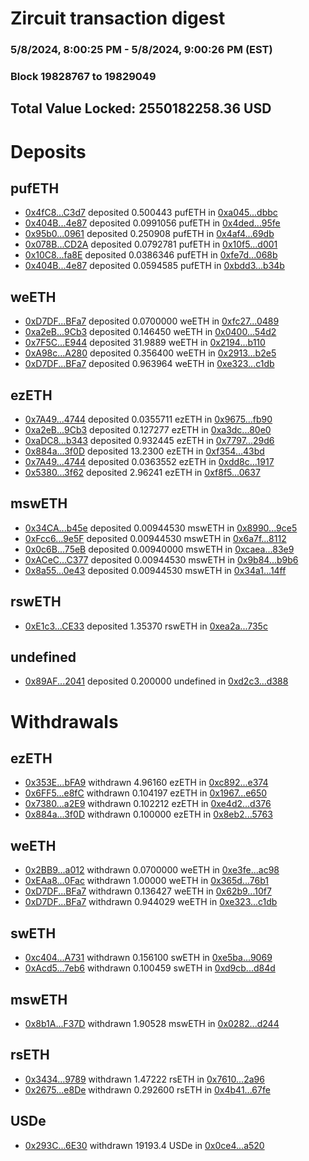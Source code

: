# Zircuit transaction digest
### 5/8/2024, 8:00:25 PM - 5/8/2024, 9:00:26 PM (EST)
### Block 19828767 to 19829049

## Total Value Locked: 2550182258.36 USD

# Deposits
## pufETH
- [0x4fC8...C3d7](https://etherscan.io/address/0x4fC877C0C634563f973d0860B40309f93e72C3d7) deposited 0.500443 pufETH in [0xa045...dbbc](https://etherscan.io/tx/0x4fC877C0C634563f973d0860B40309f93e72C3d7)
- [0x404B...4e87](https://etherscan.io/address/0x404B3D82Ff17c1cDc6881a623f135816446A4e87) deposited 0.0991056 pufETH in [0x4ded...95fe](https://etherscan.io/tx/0x404B3D82Ff17c1cDc6881a623f135816446A4e87)
- [0x95b0...0961](https://etherscan.io/address/0x95b04b76f9a907c70b88748B985B64f46b310961) deposited 0.250908 pufETH in [0x4af4...69db](https://etherscan.io/tx/0x95b04b76f9a907c70b88748B985B64f46b310961)
- [0x078B...CD2A](https://etherscan.io/address/0x078BD8f7B550d39C5FCA27D02c2C53a96290CD2A) deposited 0.0792781 pufETH in [0x10f5...d001](https://etherscan.io/tx/0x078BD8f7B550d39C5FCA27D02c2C53a96290CD2A)
- [0x10C8...fa8E](https://etherscan.io/address/0x10C86482FA770e9D6fBf3650D7d63e57ef73fa8E) deposited 0.0386346 pufETH in [0xfe7d...068b](https://etherscan.io/tx/0x10C86482FA770e9D6fBf3650D7d63e57ef73fa8E)
- [0x404B...4e87](https://etherscan.io/address/0x404B3D82Ff17c1cDc6881a623f135816446A4e87) deposited 0.0594585 pufETH in [0xbdd3...b34b](https://etherscan.io/tx/0x404B3D82Ff17c1cDc6881a623f135816446A4e87)
## weETH
- [0xD7DF...BFa7](https://etherscan.io/address/0xD7DF7E085214743530afF339aFC420c7c720BFa7) deposited 0.0700000 weETH in [0xfc27...0489](https://etherscan.io/tx/0xD7DF7E085214743530afF339aFC420c7c720BFa7)
- [0xa2eB...9Cb3](https://etherscan.io/address/0xa2eB3D6952859eF1895eE8833729301a17949Cb3) deposited 0.146450 weETH in [0x0400...54d2](https://etherscan.io/tx/0xa2eB3D6952859eF1895eE8833729301a17949Cb3)
- [0x7F5C...E944](https://etherscan.io/address/0x7F5Cf8D9B7edF036A5f639a793DBe3979Ff1E944) deposited 31.9889 weETH in [0x2194...b110](https://etherscan.io/tx/0x7F5Cf8D9B7edF036A5f639a793DBe3979Ff1E944)
- [0xA98c...A280](https://etherscan.io/address/0xA98c43f4eCAC213D5aAc95E0155C7C2B544fA280) deposited 0.356400 weETH in [0x2913...b2e5](https://etherscan.io/tx/0xA98c43f4eCAC213D5aAc95E0155C7C2B544fA280)
- [0xD7DF...BFa7](https://etherscan.io/address/0xD7DF7E085214743530afF339aFC420c7c720BFa7) deposited 0.963964 weETH in [0xe323...c1db](https://etherscan.io/tx/0xD7DF7E085214743530afF339aFC420c7c720BFa7)
## ezETH
- [0x7A49...4744](https://etherscan.io/address/0x7A493Be5c2ce014cD049Bf178a1ac0Db1B434744) deposited 0.0355711 ezETH in [0x9675...fb90](https://etherscan.io/tx/0x7A493Be5c2ce014cD049Bf178a1ac0Db1B434744)
- [0xa2eB...9Cb3](https://etherscan.io/address/0xa2eB3D6952859eF1895eE8833729301a17949Cb3) deposited 0.127277 ezETH in [0xa3dc...80e0](https://etherscan.io/tx/0xa2eB3D6952859eF1895eE8833729301a17949Cb3)
- [0xaDC8...b343](https://etherscan.io/address/0xaDC8b1E23843fB78743bb97f549F10e673D8b343) deposited 0.932445 ezETH in [0x7797...29d6](https://etherscan.io/tx/0xaDC8b1E23843fB78743bb97f549F10e673D8b343)
- [0x884a...3f0D](https://etherscan.io/address/0x884aC57e3C1323F17cDc43ec41Bf46ce1D203f0D) deposited 13.2300 ezETH in [0xf354...43bd](https://etherscan.io/tx/0x884aC57e3C1323F17cDc43ec41Bf46ce1D203f0D)
- [0x7A49...4744](https://etherscan.io/address/0x7A493Be5c2ce014cD049Bf178a1ac0Db1B434744) deposited 0.0363552 ezETH in [0xdd8c...1917](https://etherscan.io/tx/0x7A493Be5c2ce014cD049Bf178a1ac0Db1B434744)
- [0x5380...3f62](https://etherscan.io/address/0x5380dFDFC34f2891922A46dB399F734677903f62) deposited 2.96241 ezETH in [0xf8f5...0637](https://etherscan.io/tx/0x5380dFDFC34f2891922A46dB399F734677903f62)
## mswETH
- [0x34CA...b45e](https://etherscan.io/address/0x34CA11A4ebEf07CAd63620f17036681FeeF7b45e) deposited 0.00944530 mswETH in [0x8990...9ce5](https://etherscan.io/tx/0x34CA11A4ebEf07CAd63620f17036681FeeF7b45e)
- [0xFcc6...9e5F](https://etherscan.io/address/0xFcc6298e0B32263E8f7ECce5f4f47dD74E179e5F) deposited 0.00944530 mswETH in [0x6a7f...8112](https://etherscan.io/tx/0xFcc6298e0B32263E8f7ECce5f4f47dD74E179e5F)
- [0x0c6B...75eB](https://etherscan.io/address/0x0c6B98777e1590eCa43A058f803b9F4CB50F75eB) deposited 0.00940000 mswETH in [0xcaea...83e9](https://etherscan.io/tx/0x0c6B98777e1590eCa43A058f803b9F4CB50F75eB)
- [0xACeC...C377](https://etherscan.io/address/0xACeC85aDE7ecDF890236313F45aAD3171725C377) deposited 0.00944530 mswETH in [0x9b84...b9b6](https://etherscan.io/tx/0xACeC85aDE7ecDF890236313F45aAD3171725C377)
- [0x8a55...0e43](https://etherscan.io/address/0x8a55692f54Fb97a7a423abcE675f0e2d6b790e43) deposited 0.00944530 mswETH in [0x34a1...14ff](https://etherscan.io/tx/0x8a55692f54Fb97a7a423abcE675f0e2d6b790e43)
## rswETH
- [0xE1c3...CE33](https://etherscan.io/address/0xE1c377A95280729b0c51c88206A077544316CE33) deposited 1.35370 rswETH in [0xea2a...735c](https://etherscan.io/tx/0xE1c377A95280729b0c51c88206A077544316CE33)
## undefined
- [0x89AF...2041](https://etherscan.io/address/0x89AF4cBb0C80ed7F19984a605E6Bfc6837A22041) deposited 0.200000 undefined in [0xd2c3...d388](https://etherscan.io/tx/0x89AF4cBb0C80ed7F19984a605E6Bfc6837A22041)
# Withdrawals
## ezETH
- [0x353E...bFA9](https://etherscan.io/address/0x353E812c3DDC2062f0C08bFAdB06890279d3bFA9) withdrawn 4.96160 ezETH in [0xc892...e374](https://etherscan.io/tx/0x353E812c3DDC2062f0C08bFAdB06890279d3bFA9)
- [0x6FF5...e8fC](https://etherscan.io/address/0x6FF56DF6C7E7223641ad997aC69b5A869448e8fC) withdrawn 0.104197 ezETH in [0x1967...e650](https://etherscan.io/tx/0x6FF56DF6C7E7223641ad997aC69b5A869448e8fC)
- [0x7380...a2E9](https://etherscan.io/address/0x7380f186e2D56D7ae7b79fE91d70B147bc3ca2E9) withdrawn 0.102212 ezETH in [0xe4d2...d376](https://etherscan.io/tx/0x7380f186e2D56D7ae7b79fE91d70B147bc3ca2E9)
- [0x884a...3f0D](https://etherscan.io/address/0x884aC57e3C1323F17cDc43ec41Bf46ce1D203f0D) withdrawn 0.100000 ezETH in [0x8eb2...5763](https://etherscan.io/tx/0x884aC57e3C1323F17cDc43ec41Bf46ce1D203f0D)
## weETH
- [0x2BB9...a012](https://etherscan.io/address/0x2BB9B93Baf8fb9562441d511397ACF8defFFa012) withdrawn 0.0700000 weETH in [0xe3fe...ac98](https://etherscan.io/tx/0x2BB9B93Baf8fb9562441d511397ACF8defFFa012)
- [0xEAa8...0Fac](https://etherscan.io/address/0xEAa823AB4C4eE00283d8ed7be713ddf8A5ba0Fac) withdrawn 1.00000 weETH in [0x365d...76b1](https://etherscan.io/tx/0xEAa823AB4C4eE00283d8ed7be713ddf8A5ba0Fac)
- [0xD7DF...BFa7](https://etherscan.io/address/0xD7DF7E085214743530afF339aFC420c7c720BFa7) withdrawn 0.136427 weETH in [0x62b9...10f7](https://etherscan.io/tx/0xD7DF7E085214743530afF339aFC420c7c720BFa7)
- [0xD7DF...BFa7](https://etherscan.io/address/0xD7DF7E085214743530afF339aFC420c7c720BFa7) withdrawn 0.944029 weETH in [0xe323...c1db](https://etherscan.io/tx/0xD7DF7E085214743530afF339aFC420c7c720BFa7)
## swETH
- [0xc404...A731](https://etherscan.io/address/0xc4044605c6bedE85E2296f7471D7faDF5bBeA731) withdrawn 0.156100 swETH in [0xe5ba...9069](https://etherscan.io/tx/0xc4044605c6bedE85E2296f7471D7faDF5bBeA731)
- [0xAcd5...7eb6](https://etherscan.io/address/0xAcd54246EDa0c5638a247C4717a8782c21497eb6) withdrawn 0.100459 swETH in [0xd9cb...d84d](https://etherscan.io/tx/0xAcd54246EDa0c5638a247C4717a8782c21497eb6)
## mswETH
- [0x8b1A...F37D](https://etherscan.io/address/0x8b1ABbd0181976d4f21dD5D0596E50fE5283F37D) withdrawn 1.90528 mswETH in [0x0282...d244](https://etherscan.io/tx/0x8b1ABbd0181976d4f21dD5D0596E50fE5283F37D)
## rsETH
- [0x3434...9789](https://etherscan.io/address/0x34349c5569e7B846c3558961552D2202760A9789) withdrawn 1.47222 rsETH in [0x7610...2a96](https://etherscan.io/tx/0x34349c5569e7B846c3558961552D2202760A9789)
- [0x2675...e8De](https://etherscan.io/address/0x26757c0e3147CF92042d6A74F1a65Ccf26a1e8De) withdrawn 0.292600 rsETH in [0x4b41...67fe](https://etherscan.io/tx/0x26757c0e3147CF92042d6A74F1a65Ccf26a1e8De)
## USDe
- [0x293C...6E30](https://etherscan.io/address/0x293C6937D8D82e05B01335F7B33FBA0c8e256E30) withdrawn 19193.4 USDe in [0x0ce4...a520](https://etherscan.io/tx/0x293C6937D8D82e05B01335F7B33FBA0c8e256E30)
